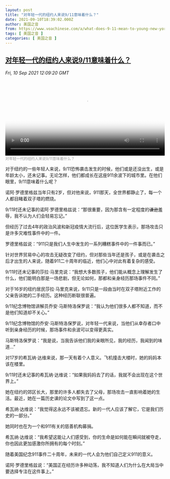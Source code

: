 ```yaml
---
layout: post
title: "对年轻一代的纽约人来说9/11意味着什么？"
date: 2021-09-10T18:39:02.000Z
author: 美国之音
from: https://www.voachinese.com/a/what-does-9-11-mean-to-young-new-yorkers-20210909/6220453.html
tags: [ 美国之音 ]
categories: [ 美国之音 ]
---
```

<!--1631299142000-->
[对年轻一代的纽约人来说9/11意味着什么？](https://www.voachinese.com/a/what-does-9-11-mean-to-young-new-yorkers-20210909/6220453.html)
------

<div>
<div><i>Fri, 10 Sep 2021 12:09:20 GMT</i></div><video poster="https://images.weserv.nl?url=gdb.voanews.com/7533165b-3ebe-42b2-9194-ac73c4f13e33_tv_r1_s_w900.jpg" src="https://av.voanews.com/Videoroot/Pangeavideo/2021/09/7/75/7533165b-3ebe-42b2-9194-ac73c4f13e33_240p.mp4" style="width:100%" controls></video><div><small style="color: #999;">对年轻一代的纽约人来说9/11意味着什么？</small></div><p>对于纽约的一些年轻人来说，9/11恐怖袭击发生的时候，他们或是还没出生，或是年龄太小，还未记事。无论怎样，他们都成长在这座911余波下的城市里。在他们眼里，9/11意味着什么呢？</p><p>诺阿·罗德里格兹当年只有2岁，但对他来说，911那天，全世界都静止了，每一个人都目睹着双子塔的燃烧。</p><p>9/11时还未记事的诺阿·罗德里格兹说：“那很重要，因为那含有一定程度的<s>谦逊</s>羞辱，我不认为人们会轻易忘记。”</p><p>但经历了过去4年的政治风波和新冠疫情大流行后，这位医学生表示，那场攻击只是许多灾难性事件中的一件。</p><p>罗德里格兹说：“911只是我们人生中发生的一系列糟糕事件中的一件事而已。”</p><p>针对世界贸易中心的攻击无疑改变了纽约，但对那些当年还是孩子，或是在袭击之后才出生的人来说，随着911二十周年的临近，他们心中对此有着复杂的感受。</p><p>9/11时还未记事的莎拉·马里克说：“我想大多数孩子，他们能从概念上理解发生了什么，他们能明白那是一场悲剧，但无论如何，那都和亲身经历那场事件不同。”</p><p>对于16岁的纽约居民莎拉·马里克来说，9/11只是一段由当时在双子塔附近工作的父亲告诉她的二手经历。这种经历断联很普遍。  </p><p>9/11纪念博物馆讲解员乔安·马斯特洛保罗说：“我认为他们很多人都不知道，而不是他们知道却不关心。”</p><p>9/11纪念博物馆的乔安·马斯特洛保罗说，对年轻一代来说，当他们从幸存者口中听到亲身经历的时候，那场事件和余波可以变得更真实。</p><p>马斯特洛保罗说：“我是说，当我告诉他们我的亲眼所见，我的经历，我闻到的味道...”</p><p>对17岁的希瓦纳·达维来说，那一天有着个人意义。飞机撞击大楼时，她的妈妈本该在楼里。</p><p>9/11时还未记事的希瓦纳·达维说：“如果我妈妈去了的话，我就不会出现在这个世界上。”</p><p>她在纽约的郊区长大，那里的许多人都失去了父母，那场攻击一直影响着她的生活。最近，她在一篇历史课的论文中写到了这一点。</p><p>希瓦纳·达维说：“我觉得这永远不该被遗忘。新的一代人应该了解它，它是我们历史的一部分。”</p><p>她同时也在为一个和911有关的慈善机构募捐。</p><p>希瓦纳·达维说：“我希望这能让人们感受到，你的生命是如何能在瞬间就被夺走，你也因此更加感激你所拥有的每个时刻。”</p><p>随着美国纪念911事件二十周年，未来的一代人会为他们自己定义911的意义。</p><p>诺阿·罗德里格兹说：“美国正在经历许多种动荡，我不知道人们为什么在大局当中要选择专注在这件事上。”</p>
</div>
